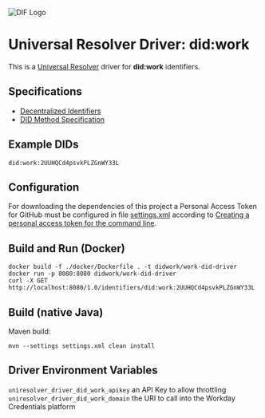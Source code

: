 ![DIF Logo](https://raw.githubusercontent.com/decentralized-identity/universal-resolver/master/docs/logo-dif.png)

# Universal Resolver Driver: did:work

This is a [Universal Resolver](https://github.com/decentralized-identity/universal-resolver/) driver for **did:work** identifiers.

## Specifications

* [Decentralized Identifiers](https://w3c.github.io/did-core/)
* [DID Method Specification](https://workday.github.io/work-did-method-spec/)

## Example DIDs

```
did:work:2UUHQCd4psvkPLZGnWY33L
```
## Configuration
For downloading the dependencies of this project a Personal Access Token for GitHub must be configured in file [settings.xml](https://github.com/decentralized-identity/uni-resolver-driver-did-work/blob/master/settings.xml) according to [Creating a personal access token for the command line](https://help.github.com/en/github/authenticating-to-github/creating-a-personal-access-token-for-the-command-line).

## Build and Run (Docker)
```
docker build -f ./docker/Dockerfile . -t didwork/work-did-driver
docker run -p 8080:8080 didwork/work-did-driver
curl -X GET http://localhost:8080/1.0/identifiers/did:work:2UUHQCd4psvkPLZGnWY33L
```

## Build (native Java)
Maven build:

	mvn --settings settings.xml clean install

## Driver Environment Variables

`uniresolver_driver_did_work_apikey` an API Key to allow throttling
`uniresolver_driver_did_work_domain` the URI to call into the Workday Credentials platform

